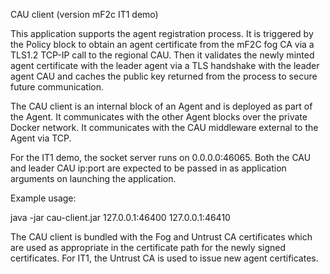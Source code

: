 CAU client (version mF2c IT1 demo)

This application supports the agent registration process.  It is triggered by the Policy block to obtain an agent certificate from the mF2C fog CA via a TLS1.2 TCP-IP call to the regional CAU.  Then it validates the newly minted agent certificate with the leader agent via a TLS handshake with the leader agent CAU and caches the public key returned from the process to secure future communication.

The CAU client is an internal block of an Agent and is deployed as part of the Agent.  It communicates with the other Agent blocks over the private Docker network.  It communicates with the CAU middleware external to the Agent via TCP. 

For the IT1 demo, the socket server runs on 0.0.0.0:46065.  Both the CAU and leader CAU ip:port are expected to be passed in as application arguments on launching the application.

Example usage:

java -jar cau-client.jar 127.0.0.1:46400 127.0.0.1:46410 

The CAU client is bundled with the Fog and Untrust CA certificates which are used as appropriate in the certificate path for the newly signed certificates.  For IT1, the Untrust CA is used to issue new agent certificates.

